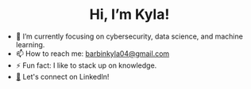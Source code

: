 <h1 align ="center"> Hi, I’m Kyla!</h1>
<body>
  
- 🌱 I’m currently focusing on cybersecurity, data science, and machine learning.
- 📫 How to reach me: barbinkyla04@gmail.com
- ⚡ Fun fact: I like to stack up on knowledge. <br>
- <a href="www.linkedin.com/in/kyla-barbin">📧</a> Let's connect on LinkedIn!
   
</body>

<!---
kaiogos/kaiogos is a ✨ special ✨ repository because its `README.md` (this file) appears on your GitHub profile.
You can click the Preview link to take a look at your changes.
--->
